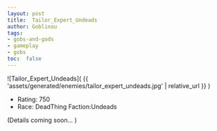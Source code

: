 ```yaml
---
layout: post
title:  Tailor_Expert_Undeads
author: Goblinou
tags:
- gobs-and-gods
- gameplay
- gobs
toc:  false
---
```


![Tailor_Expert_Undeads]( {{ 'assets/generated/enemies/tailor_expert_undeads.jpg' | relative_url }} )
- Rating: 750
- Race: DeadThing  Faction:Undeads

(Details coming soon... )